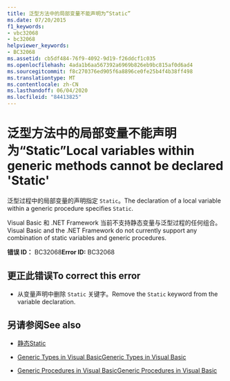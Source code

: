 ```yaml
---
title: 泛型方法中的局部变量不能声明为“Static”
ms.date: 07/20/2015
f1_keywords:
- vbc32068
- bc32068
helpviewer_keywords:
- BC32068
ms.assetid: cb5df484-76f9-4092-9d19-f26ddcf1c035
ms.openlocfilehash: 4ada1b6aa567392a6969b826eb9bc815af0d6ad4
ms.sourcegitcommit: f8c270376ed905f6a8896ce0fe25b4f4b38ff498
ms.translationtype: MT
ms.contentlocale: zh-CN
ms.lasthandoff: 06/04/2020
ms.locfileid: "84413825"
---
```

# <a name="local-variables-within-generic-methods-cannot-be-declared-static"></a><span data-ttu-id="50bd1-102">泛型方法中的局部变量不能声明为“Static”</span><span class="sxs-lookup"><span data-stu-id="50bd1-102">Local variables within generic methods cannot be declared 'Static'</span></span>
<span data-ttu-id="50bd1-103">泛型过程中的局部变量的声明指定 `Static`。</span><span class="sxs-lookup"><span data-stu-id="50bd1-103">The declaration of a local variable within a generic procedure specifies `Static`.</span></span>  
  
 <span data-ttu-id="50bd1-104">Visual Basic 和 .NET Framework 当前不支持静态变量与泛型过程的任何组合。</span><span class="sxs-lookup"><span data-stu-id="50bd1-104">Visual Basic and the .NET Framework do not currently support any combination of static variables and generic procedures.</span></span>  
  
 <span data-ttu-id="50bd1-105">**错误 ID：** BC32068</span><span class="sxs-lookup"><span data-stu-id="50bd1-105">**Error ID:** BC32068</span></span>  
  
## <a name="to-correct-this-error"></a><span data-ttu-id="50bd1-106">更正此错误</span><span class="sxs-lookup"><span data-stu-id="50bd1-106">To correct this error</span></span>  
  
- <span data-ttu-id="50bd1-107">从变量声明中删除 `Static` 关键字。</span><span class="sxs-lookup"><span data-stu-id="50bd1-107">Remove the `Static` keyword from the variable declaration.</span></span>  
  
## <a name="see-also"></a><span data-ttu-id="50bd1-108">另请参阅</span><span class="sxs-lookup"><span data-stu-id="50bd1-108">See also</span></span>

- [<span data-ttu-id="50bd1-109">静态</span><span class="sxs-lookup"><span data-stu-id="50bd1-109">Static</span></span>](../language-reference/modifiers/static.md)

- [<span data-ttu-id="50bd1-110">Generic Types in Visual Basic</span><span class="sxs-lookup"><span data-stu-id="50bd1-110">Generic Types in Visual Basic</span></span>](../programming-guide/language-features/data-types/generic-types.md)
- [<span data-ttu-id="50bd1-111">Generic Procedures in Visual Basic</span><span class="sxs-lookup"><span data-stu-id="50bd1-111">Generic Procedures in Visual Basic</span></span>](../programming-guide/language-features/data-types/generic-procedures.md)
